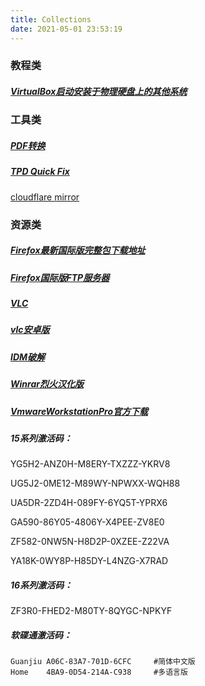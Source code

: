 ```yaml
---
title: Collections
date: 2021-05-01 23:53:19
---
```


### 教程类

##### [VirtualBox启动安装于物理硬盘上的其他系统](https://blog.lilydjwg.me/2018/2/14/start-local-other-os-in-virtualbox.212161.html)

### 工具类

##### [PDF转换](https://pdfcandy.com/)

##### [TPD Quick Fix](https://ptstpd.lenovo.com.cn/home#/index)

[cloudflare mirror](https://cloudflaremirrors.com/)

### 资源类

##### [Firefox最新国际版完整包下载地址](https://www.mozilla.org/zh-CN/firefox/all/#product-desktop-release)

##### [Firefox国际版FTP服务器](http://ftp.mozilla.org/pub/firefox/releases/)

##### [VLC](https://mirrors.bfsu.edu.cn/videolan-ftp/vlc/last/)

##### [vlc安卓版](https://mirrors.bfsu.edu.cn/videolan-ftp/vlc-android/)

##### [IDM破解](https://carrotchou.lanzous.com/b0gwopzc)

##### [Winrar烈火汉化版](https://carrotchou.lanzous.com/b0gy490d)

##### [VmwareWorkstationPro官方下载](https://www.vmware.com/products/workstation-pro/workstation-pro-evaluation.html)

##### 15系列激活码：

YG5H2-ANZ0H-M8ERY-TXZZZ-YKRV8

UG5J2-0ME12-M89WY-NPWXX-WQH88

UA5DR-2ZD4H-089FY-6YQ5T-YPRX6

GA590-86Y05-4806Y-X4PEE-ZV8E0

ZF582-0NW5N-H8D2P-0XZEE-Z22VA

YA18K-0WY8P-H85DY-L4NZG-X7RAD

##### 16系列激活码：

ZF3R0-FHED2-M80TY-8QYGC-NPKYF

##### 软碟通激活码：

```
Guanjiu	A06C-83A7-701D-6CFC		#简体中文版
Home	4BA9-0D54-214A-C938		#多语言版
```
